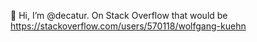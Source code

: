 👋 Hi, I’m @decatur. On Stack Overflow that would be https://stackoverflow.com/users/570118/wolfgang-kuehn


